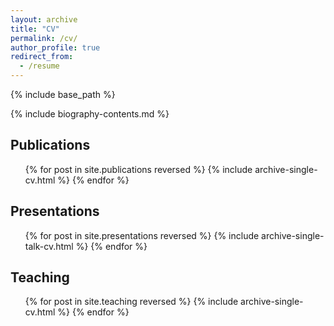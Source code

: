 ```yaml
---
layout: archive
title: "CV"
permalink: /cv/
author_profile: true
redirect_from:
  - /resume
---
```


{% include base_path %}

{% include biography-contents.md %}

## Publications
  <ul>{% for post in site.publications reversed %}
    {% include archive-single-cv.html %}
  {% endfor %}</ul>
  
## Presentations
  <ul>{% for post in site.presentations reversed %}
    {% include archive-single-talk-cv.html %}
  {% endfor %}</ul>
  
## Teaching
  <ul>{% for post in site.teaching reversed %}
    {% include archive-single-cv.html %}
  {% endfor %}</ul>

  
